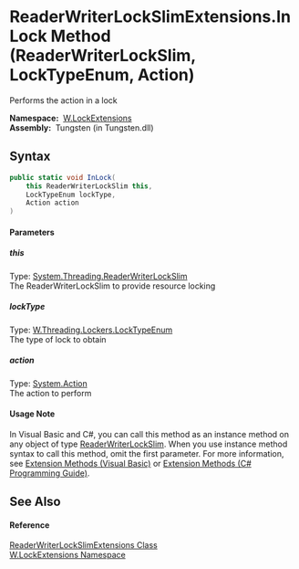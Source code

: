 ReaderWriterLockSlimExtensions.InLock Method (ReaderWriterLockSlim, LockTypeEnum, Action)
=========================================================================================
   Performs the action in a lock

  **Namespace:**  [W.LockExtensions][1]  
  **Assembly:**  Tungsten (in Tungsten.dll)

Syntax
------

```csharp
public static void InLock(
	this ReaderWriterLockSlim this,
	LockTypeEnum lockType,
	Action action
)
```

#### Parameters

##### *this*
Type: [System.Threading.ReaderWriterLockSlim][2]  
The ReaderWriterLockSlim to provide resource locking

##### *lockType*
Type: [W.Threading.Lockers.LockTypeEnum][3]  
The type of lock to obtain

##### *action*
Type: [System.Action][4]  
The action to perform

#### Usage Note
In Visual Basic and C#, you can call this method as an instance method on any object of type [ReaderWriterLockSlim][2]. When you use instance method syntax to call this method, omit the first parameter. For more information, see [Extension Methods (Visual Basic)][5] or [Extension Methods (C# Programming Guide)][6].

See Also
--------

#### Reference
[ReaderWriterLockSlimExtensions Class][7]  
[W.LockExtensions Namespace][1]  

[1]: ../README.md
[2]: http://msdn.microsoft.com/en-us/library/bb300132
[3]: ../../W.Threading.Lockers/LockTypeEnum/README.md
[4]: http://msdn.microsoft.com/en-us/library/bb534741
[5]: http://msdn.microsoft.com/en-us/library/bb384936.aspx
[6]: http://msdn.microsoft.com/en-us/library/bb383977.aspx
[7]: README.md